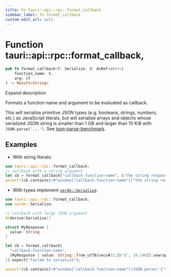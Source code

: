 ```yaml
---
title: Fn tauri::api::rpc::format_callback
sidebar_label: fn.format_callback
custom_edit_url: null
---
```


  # Function tauri::api::rpc::format_callback,

```rs
pub fn format_callback<T: Serialize, S: AsRef<str>>(
    function_name: S, 
    arg: &T
) -> Result<String>
```

Expand description

Formats a function name and argument to be evaluated as callback.

This will serialize primitive JSON types (e.g. booleans, strings, numbers, etc.) as JavaScript literals, but will serialize arrays and objects whose serialized JSON string is smaller than 1 GB and larger than 10 KiB with `JSON.parse('...')`. See [json-parse-benchmark](https://github.com/GoogleChromeLabs/json-parse-benchmark).

## Examples

-   With string literals:


```rs
use tauri::api::rpc::format_callback;
// callback with a string argument
let cb = format_callback("callback-function-name", &"the string response").unwrap();
assert!(cb.contains(r#"window["callback-function-name"]("the string response")"#));
```

-   With types implement [`serde::Serialize`](https://docs.rs/serde/1.0.127/serde/ser/trait.Serialize.html "serde::Serialize"):


```rs
use tauri::api::rpc::format_callback;
use serde::Serialize;

// callback with large JSON argument
#[derive(Serialize)]

struct MyResponse {
  value: String
}

let cb = format_callback(
  "callback-function-name",
  &MyResponse { value: String::from_utf8(vec&#33;[b'X'; 10_240]).unwrap()
}).expect("failed to serialize");

assert!(cb.contains(r#"window["callback-function-name"](JSON.parse('{"value":"XXXXXXXXX"#));
```
  